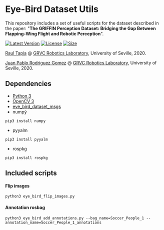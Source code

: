# Eye-Bird Dataset Utils

This repository includes a set of useful scripts for the dataset described in the paper: "**The GRIFFIN Perception Dataset: Bridging the Gap Between Flapping-Wing Flight and Robotic Perception**".

[![Latest Version](https://img.shields.io/github/release/grvcPerception/eye_bird_dataset_utils)](https://github.com/grvcPerception/eye_bird_dataset_utils/releases)
[![License       ](https://img.shields.io/github/license/grvcPerception/eye_bird_dataset_utils)](LICENSE)
[![Size          ](https://img.shields.io/github/repo-size/grvcPerception/eye_bird_dataset_utils)](README.md)

[Raul Tapia](https://github.com/raultapia) @ [GRVC Robotics Laboratory](https://grvc.us.es/), University of Seville, 2020.

[Juan Pablo Rodriguez Gomez](https://github.com/jprodriguezg) @ [GRVC Robotics Laboratory](https://grvc.us.es/), University of Seville, 2020.

## Dependencies
* [Python 3](https://www.python.org)
* [OpenCV 3](https://opencv.org)
* [eye_bird_dataset_msgs](https://img.shields.io/github/repo-size/grvcPerception/eye_bird_dataset_utils/eye_bird_dataset_msgs)
* numpỳ
```
pip3 install numpy
```
* pyyalm
```
pip3 install pyyalm
```
* rospkg
```
pip3 install rospkg
```

## Included scripts
#### Flip images
```
python3 eye_bird_flip_images.py
```

#### Annotation rosbag
```
python3 eye_bird_add_annotations.py --bag_name=Soccer_People_1 --annotation_name=Soccer_People_1_annotations
```
